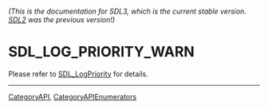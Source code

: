 ###### (This is the documentation for SDL3, which is the current stable version. [SDL2](https://wiki.libsdl.org/SDL2/) was the previous version!)
# SDL_LOG_PRIORITY_WARN

Please refer to [SDL_LogPriority](SDL_LogPriority) for details.

----
[CategoryAPI](CategoryAPI), [CategoryAPIEnumerators](CategoryAPIEnumerators)

